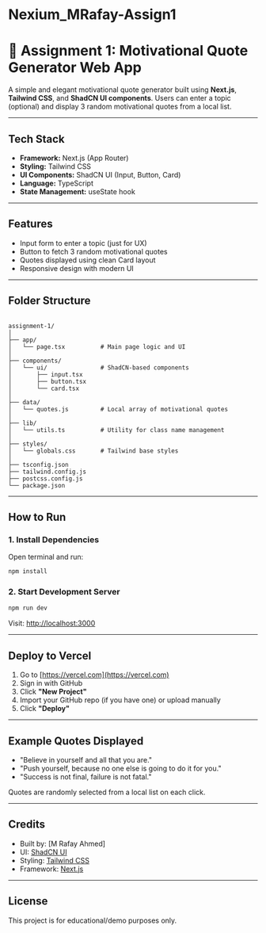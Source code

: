 # Nexium_MRafay-Assign1

# 🚀 Assignment 1: Motivational Quote Generator Web App

A simple and elegant motivational quote generator built using **Next.js**, **Tailwind CSS**, and **ShadCN UI components**. Users can enter a topic (optional) and display 3 random motivational quotes from a local list.

---

##  Tech Stack

- **Framework:** Next.js (App Router)
- **Styling:** Tailwind CSS
- **UI Components:** ShadCN UI (Input, Button, Card)
- **Language:** TypeScript
- **State Management:** useState hook

---

##  Features

- Input form to enter a topic (just for UX)
- Button to fetch 3 random motivational quotes
- Quotes displayed using clean Card layout
- Responsive design with modern UI

---

##  Folder Structure

```

assignment-1/
│
├── app/
│   └── page.tsx          # Main page logic and UI
│
├── components/
│   └── ui/               # ShadCN-based components
│       ├── input.tsx
│       ├── button.tsx
│       └── card.tsx
│
├── data/
│   └── quotes.js         # Local array of motivational quotes
│
├── lib/
│   └── utils.ts          # Utility for class name management
│
├── styles/
│   └── globals.css       # Tailwind base styles
│
├── tsconfig.json
├── tailwind.config.js
├── postcss.config.js
└── package.json

````

---

##  How to Run 

### 1.  Install Dependencies

Open terminal and run:

```bash
npm install
````

### 2.  Start Development Server

```bash
npm run dev
```

Visit: [http://localhost:3000](http://localhost:3000)

---

##  Deploy to Vercel

1. Go to [https://vercel.com](https://vercel.com)
2. Sign in with GitHub
3. Click **"New Project"**
4. Import your GitHub repo (if you have one) or upload manually
5. Click **"Deploy"**

---

##  Example Quotes Displayed

* "Believe in yourself and all that you are."
* "Push yourself, because no one else is going to do it for you."
* "Success is not final, failure is not fatal."

Quotes are randomly selected from a local list on each click.

---

##  Credits

* Built by: \[M Rafay Ahmed]
* UI: [ShadCN UI](https://ui.shadcn.com/)
* Styling: [Tailwind CSS](https://tailwindcss.com/)
* Framework: [Next.js](https://nextjs.org/)

---

##  License

This project is for educational/demo purposes only.


